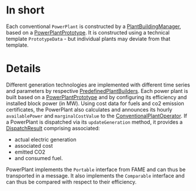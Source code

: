 # In short

Each conventional `PowerPlant` is constructed by a [PlantBuildingManager](../Agents/PlantBuildingManager.md), based on a [PowerPlantPrototype](./PowerPlantPrototype.md).
It is constructed using a technical template `PrototypeData` - but individual plants may deviate from that template.

# Details

Different generation technologies are implemented with different time series and parameters by respective [PredefinedPlantBuilders](../Agents/PredefinedPlantBuilder.md).
Each power plant is built based on a [PowerPlantPrototype](./PowerplantPrototype.md) and by configuring its efficiency and installed block power (in MW).
Using cost data for fuels and co2 emission certificates, the PowerPlant also calculates and announces its hourly `availablePower` and `marginalCostValue` to the [ConventionalPlantOperator](../Agents/ConventionalPlantOperator.md).
If a PowerPlant is dispatched via its `updateGeneration` method, it provides a [DispatchResult](./DispatchResult.md) comprising associated:

* actual electric generation
* associated cost
* emitted CO2
* and consumed fuel.

PowerPlant implements the `Portable` interface from FAME and can thus be transported in a message.
It also implements the `Comparable` interface and can thus be compared with respect to their efficiency.
